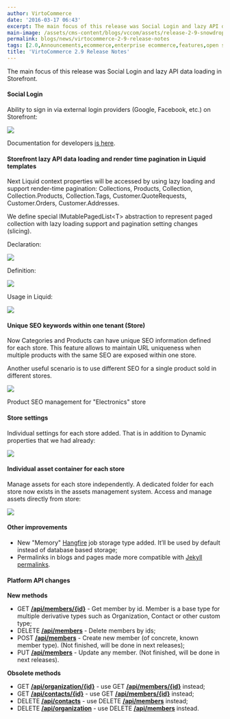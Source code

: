 ```yaml
---
author: VirtoCommerce
date: '2016-03-17 06:43'
excerpt: The main focus of this release was Social Login and lazy API data loading in Storefront.
main-image: /assets/cms-content/blogs/vccom/assets/release-2-9-snowdrop.jpg
permalink: blogs/news/virtocommerce-2-9-release-notes
tags: [2.0,Announcements,ecommerce,enterprise ecommerce,features,open source,release notes,seo]
title: 'VirtoCommerce 2.9 Release Notes'
---
```

The main focus of this release was Social Login and lazy API data loading in Storefront.

#### Social Login

Ability to sign in via external login providers (Google, Facebook, etc.) on Storefront:

![](../../assets/images/blog/capture.png)

Documentation for developers <a href="http://docs.virtocommerce.com/x/CAAdAQ" target="_blank">is here</a>.

#### Storefront lazy API data loading and render time pagination in Liquid templates

Next Liquid context properties will be accessed by using lazy loading and support render-time pagination: Collections, Products, Collection, Collection.Products, Collection.Tags, Customer.QuoteRequests, Customer.Orders, Customer.Addresses.

We define special IMutablePagedList&lt;T&gt; abstraction to represent paged collection with lazy loading support and pagination setting changes (slicing).

Declaration:

![](../../assets/images/blog/untitled_17.png)

Definition:

![](../../assets/images/blog/6d0be2dc-c641-6a95-d69f-c4b0c468cca1.png)

Usage in Liquid:

![](../../assets/images/blog/untitled_18.png)

#### Unique SEO keywords within one tenant (Store)

Now Categories and Products can have unique SEO information defined for each store. This feature allows to maintain URL uniqueness when multiple products with the same SEO are exposed within one store.

Another useful scenario is to use different SEO for a single product sold in different stores.

![](../../assets/images/blog/72f1f244-e73e-6e82-0c29-c8f8683c1148.png)

Product SEO management for "Electronics" store

#### Store settings

Individual settings for each store added. That is in addition to Dynamic properties that we had already:

![](../../assets/images/blog/d2fce9a0-8204-c190-6cb1-57161789fdf1.png)

#### Individual asset container for each store

Manage assets for each store independently. A dedicated folder for each store now exists in the assets management system. Access and manage assets directly from store:

![](../../assets/images/blog/untitled_19.png)

#### Other improvements

* New "Memory" <a href="http://hangfire.io/">Hangfire</a> job storage type added. It’ll be used by default instead of database based storage;
* Permalinks in blogs and pages made more compatible with <a href="https://jekyllrb.com/"><span style="font-weight:400;">Jekyll permalinks</span></a>.

#### Platform API changes

**New methods**

* GET <a href="http://admin-demo.virtocommerce.com/docs/ui/index#!/Customer_management_module/CustomerModule_GetMemberById">**/api/members/{id}**</a> - Get member by id. Member is a base type for multiple derivative types such as Organization, Contact or other custom type;
* DELETE <a href="http://admin-demo.virtocommerce.com/docs/ui/index#!/Customer_management_module/CustomerModule_DeleteMembers">**/api/members**</a> - Delete members by ids;
* POST <a href="http://admin-demo.virtocommerce.com/docs/ui/index#!/Customer_management_module/CustomerModule_CreateMember">**/api/members**</a> - Create new member (of concrete, known member type). (Not finished, will be done in next releases);
* PUT <a href="http://admin-demo.virtocommerce.com/docs/ui/index#!/Customer_management_module/CustomerModule_UpdateMember">**/api/members**</a> - Update any member. (Not finished, will be done in next releases).

**Obsolete methods**

* GET <a href="http://admin-demo.virtocommerce.com/docs/ui/index#!/Customer_management_module/CustomerModule_GetOrganizationById">**/api/organization/{id}**</a> - use GET <a href="http://admin-demo.virtocommerce.com/docs/ui/index#!/Customer_management_module/CustomerModule_GetMemberById">**/api/members/{id}**</a> instead;
* GET <a href="http://admin-demo.virtocommerce.com/docs/ui/index#!/Customer_management_module/CustomerModule_GetContactById">**/api/contacts/{id}**</a> - use GET <a href="http://admin-demo.virtocommerce.com/docs/ui/index#!/Customer_management_module/CustomerModule_GetMemberById">**/api/members/{id}**</a> instead;
* DELETE <a href="http://admin-demo.virtocommerce.com/docs/ui/index#!/Customer_management_module/CustomerModule_DeleteContacts">**/api/contacts**</a> - use DELETE <a href="http://admin-demo.virtocommerce.com/docs/ui/index#!/Customer_management_module/CustomerModule_DeleteMembers">**/api/members**</a> instead;
* DELETE <a href="http://admin-demo.virtocommerce.com/docs/ui/index#!/Customer_management_module/CustomerModule_DeleteOrganizations">**/api/organization**</a> - use DELETE <a href="http://admin-demo.virtocommerce.com/docs/ui/index#!/Customer_management_module/CustomerModule_DeleteMembers">**/api/members**</a> instead.
